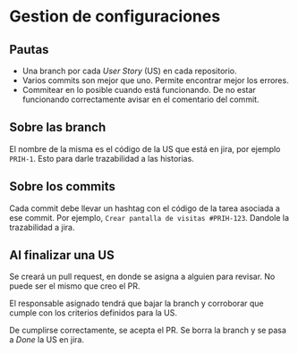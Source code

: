 # Gestion de configuraciones
## Pautas
- Una branch por cada *User Story* (US) en cada repositorio.
- Varios commits son mejor que uno. Permite encontrar mejor los errores.
- Commitear en lo posible cuando está funcionando. De no estar funcionando correctamente avisar en el comentario del commit.

## Sobre las branch
 El nombre de la misma es el código de la US que está en jira, por ejemplo `PRIH-1`. Esto para darle trazabilidad a las historias.

## Sobre los commits
Cada commit debe llevar un hashtag con el código de la tarea asociada a ese commit. Por ejemplo, `Crear pantalla de visitas #PRIH-123`. Dandole la trazabilidad a jira.

## Al finalizar una US
Se creará un pull request, en donde se asigna a alguien para revisar. No puede ser el mismo que creo el PR.

El responsable asignado tendrá que bajar la branch y corroborar que cumple con los criterios definidos para la US.

De cumplirse correctamente, se acepta el PR. Se borra la branch y se pasa a *Done* la US en jira.